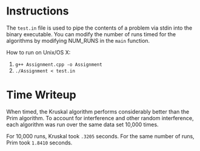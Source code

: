 # Instructions

The `test.in` file is used to pipe the contents of a problem via stdin into the binary executable. You can modify the number of runs timed for the algorithms by modifying NUM_RUNS in the `main` function.

How to run on Unix/OS X:

1. `g++ Assignment.cpp -o Assignment`
1. `./Assignment < test.in`



# Time Writeup
When timed, the Kruskal algorithm performs considerably better than the Prim algorithm. To account for interference and other random interference, each algorithm was run over the same data set 10,000 times.

For 10,000 runs, Kruskal took `.3205` seconds. For the same number of runs, Prim took `1.8410` seconds. 